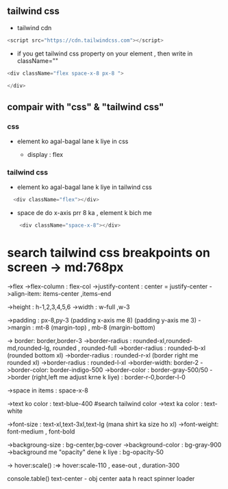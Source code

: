 ## tailwind css

- tailwind cdn
```js
<script src="https://cdn.tailwindcss.com"></script>
```
- if you get tailwind css property on your element , then write in className=""
```js
<div className="flex space-x-8 px-8 ">

</div>
```
## compair with "css" & "tailwind css"

 ### css
 
- element ko agal-bagal lane k liye in css
  
  - display : flex


 ### tailwind css 
 
 - element ko agal-bagal lane k liye in tailwind css
```js
  <div className="flex"></div>
```
- space de do x-axis prr 8 ka , element k bich me
```js
    <div className="space-x-8"></div>
```


# search tailwind css breakpoints on screen -> md:768px

->flex
->flex-column : flex-col
->justify-content : center = justify-center
->align-item: items-center ,items-end

->height : h-1,2,3,4,5,6
->width : w-full ,w-3

->padding : px-8,py-3 (padding x-axis me 8) (padding y-axis me 3)
->margin : mt-8 (margin-top) , mb-8 (margin-bottom)

-> border: border,border-3
->border-radius : rounded-xl,rounded-md,rounded-lg, rounded , rounded-full
->border-radius : rounded-b-xl (rounded bottom xl) 
->border-radius : rounded-r-xl (border right me rounded xl)
->border-radius : rounded-l-xl 
->border-width: border-2
->border-color: border-indigo-500
->border-color : border-gray-500/50
->border (right,left me adjust krne k liye) : border-r-0,border-l-0

->space in items : space-x-8

->text ko color : text-blue-400 #search tailwind color
->text ka color : text-white

->font-size : text-xl,text-3xl,text-lg (mana shirt ka size ho xl)
->font-weight: font-medium , font-bold

->backgroung-size : bg-center,bg-cover
->background-color : bg-gray-900 
->background me "opacity" dene k liye : bg-opacity-50

-> hover:scale() :=> hover:scale-110 ,
                     ease-out ,
                     duration-300


console.table()
text-center - obj center aata h
react spinner loader

